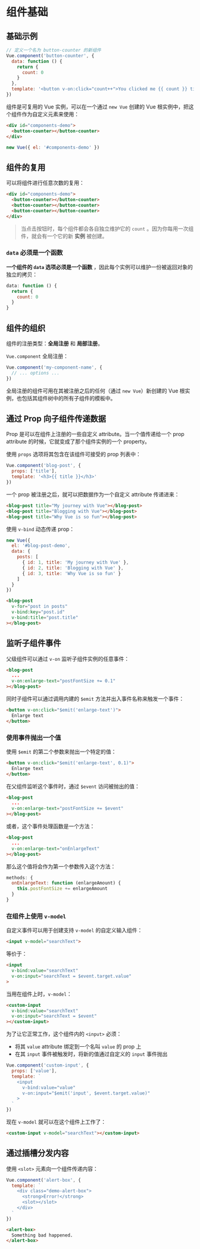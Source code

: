 # 组件基础

## 基础示例

```js
// 定义一个名为 button-counter 的新组件
Vue.component('button-counter', {
  data: function () {
    return {
      count: 0
    }
  },
  template: '<button v-on:click="count++">You clicked me {{ count }} times.</button>'
})
```

组件是可复用的 Vue 实例，可以在一个通过 `new Vue` 创建的 Vue 根实例中，把这个组件作为自定义元素来使用：

```html
<div id="components-demo">
  <button-counter></button-counter>
</div>
```

```js
new Vue({ el: '#components-demo' })
```

## 组件的复用

可以将组件进行任意次数的复用：

```html
<div id="components-demo">
  <button-counter></button-counter>
  <button-counter></button-counter>
  <button-counter></button-counter>
</div>
```

> 当点击按钮时，每个组件都会各自独立维护它的 `count` 。因为你每用一次组件，就会有一个它的新 **实例** 被创建。

### `data` 必须是一个函数

**一个组件的 `data` 选项必须是一个函数** ，因此每个实例可以维护一份被返回对象的独立的拷贝：

```js
data: function () {
  return {
    count: 0
  }
}
```

## 组件的组织

组件的注册类型：**全局注册** 和 **局部注册**。

`Vue.component` 全局注册：

```js
Vue.component('my-component-name', {
  // ... options ...
})
```

全局注册的组件可用在其被注册之后的任何（通过 `new Vue`）新创建的 Vue 根实例，也包括其组件树中的所有子组件的模板中。

## 通过 Prop 向子组件传递数据

Prop 是可以在组件上注册的一些自定义 attribute。当一个值传递给一个 prop attribute 的时候，它就变成了那个组件实例的一个 property。

使用 `props` 选项将其包含在该组件可接受的 prop 列表中：

```js
Vue.component('blog-post', {
  props: ['title'],
  template: '<h3>{{ title }}</h3>'
})
```

一个 prop 被注册之后，就可以把数据作为一个自定义 attribute 传递进来：

```html
<blog-post title="My journey with Vue"></blog-post>
<blog-post title="Blogging with Vue"></blog-post>
<blog-post title="Why Vue is so fun"></blog-post>
```

使用 `v-bind` 动态传递 prop：

```js
new Vue({
  el: '#blog-post-demo',
  data: {
    posts: [
      { id: 1, title: 'My journey with Vue' },
      { id: 2, title: 'Blogging with Vue' },
      { id: 3, title: 'Why Vue is so fun' }
    ]
  }
})
```

```html
<blog-post
  v-for="post in posts"
  v-bind:key="post.id"
  v-bind:title="post.title"
></blog-post>
```

## 监听子组件事件

父级组件可以通过 `v-on` 监听子组件实例的任意事件：

```html
<blog-post
  ...
  v-on:enlarge-text="postFontSize += 0.1"
></blog-post>
```

同时子组件可以通过调用内建的 `$emit` 方法并出入事件名称来触发一个事件：

```html
<button v-on:click="$emit('enlarge-text')">
  Enlarge text
</button>
```

### 使用事件抛出一个值

使用 `$emit` 的第二个参数来抛出一个特定的值：

```html
<button v-on:click="$emit('enlarge-text', 0.1)">
  Enlarge text
</button>
```

在父组件监听这个事件时，通过 `$event` 访问被抛出的值：

```html
<blog-post
  ...
  v-on:enlarge-text="postFontSize += $event"
></blog-post>
```

或者，这个事件处理函数是一个方法：

```html
<blog-post
  ...
  v-on:enlarge-text="onEnlargeText"
></blog-post>
```

那么这个值将会作为第一个参数传入这个方法：

```js
methods: {
  onEnlargeText: function (enlargeAmount) {
    this.postFontSize += enlargeAmount
  }
}
```

### 在组件上使用 `v-model`

自定义事件可以用于创建支持 `v-model` 的自定义输入组件：

```html
<input v-model="searchText">
```

等价于：

```html
<input
  v-bind:value="searchText"
  v-on:input="searchText = $event.target.value"
>
```

当用在组件上时，`v-model`：

```html
<custom-input
  v-bind:value="searchText"
  v-on:input="searchText = $event"
></custom-input>
```

为了让它正常工作，这个组件内的 `<input>` 必须：

- 将其 `value` attribute 绑定到一个名叫 `value` 的 prop 上
- 在其 `input` 事件被触发时，将新的值通过自定义的 `input` 事件抛出

```js
Vue.component('custom-input', {
  props: ['value'],
  template: `
    <input
      v-bind:value="value"
      v-on:input="$emit('input', $event.target.value)"
    >
  `
})
```

现在 `v-model` 就可以在这个组件上工作了：

```html
<custom-input v-model="searchText"></custom-input>
```

## 通过插槽分发内容

使用 `<slot>` 元素向一个组件传递内容：

```js
Vue.component('alert-box', {
  template: `
    <div class="demo-alert-box">
      <strong>Error!</strong>
      <slot></slot>
    </div>
  `
})
```

```html
<alert-box>
  Something bad happened.
</alert-box>
```

